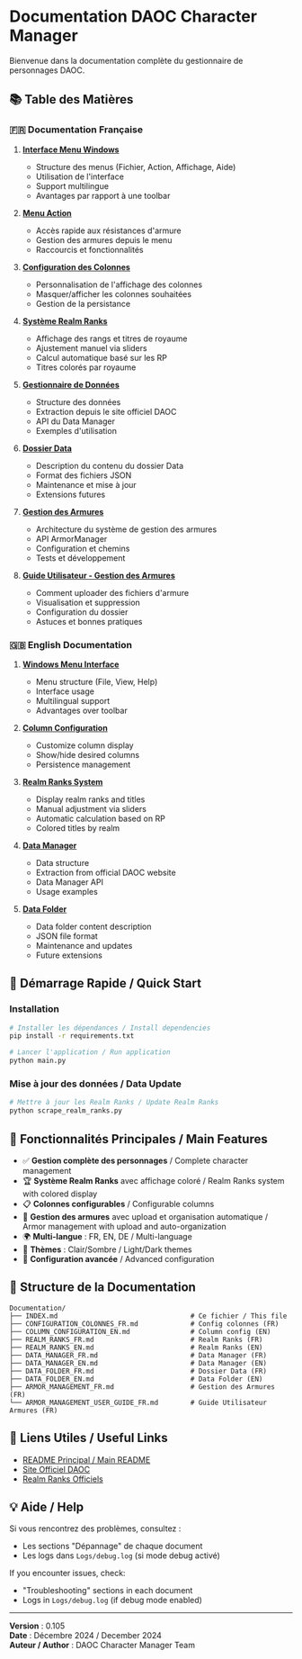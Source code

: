# Documentation DAOC Character Manager

Bienvenue dans la documentation complète du gestionnaire de personnages DAOC.

## 📚 Table des Matières

### 🇫🇷 Documentation Française

1. **[Interface Menu Windows](INTERFACE_MENU_FR.md)**
   - Structure des menus (Fichier, Action, Affichage, Aide)
   - Utilisation de l'interface
   - Support multilingue
   - Avantages par rapport à une toolbar

2. **[Menu Action](ACTION_MENU_FR.md)**
   - Accès rapide aux résistances d'armure
   - Gestion des armures depuis le menu
   - Raccourcis et fonctionnalités

3. **[Configuration des Colonnes](CONFIGURATION_COLONNES_FR.md)**
   - Personnalisation de l'affichage des colonnes
   - Masquer/afficher les colonnes souhaitées
   - Gestion de la persistance

4. **[Système Realm Ranks](REALM_RANKS_FR.md)**
   - Affichage des rangs et titres de royaume
   - Ajustement manuel via sliders
   - Calcul automatique basé sur les RP
   - Titres colorés par royaume

4. **[Gestionnaire de Données](DATA_MANAGER_FR.md)**
   - Structure des données
   - Extraction depuis le site officiel DAOC
   - API du Data Manager
   - Exemples d'utilisation

6. **[Dossier Data](DATA_FOLDER_FR.md)**
   - Description du contenu du dossier Data
   - Format des fichiers JSON
   - Maintenance et mise à jour
   - Extensions futures

7. **[Gestion des Armures](ARMOR_MANAGEMENT_FR.md)**
   - Architecture du système de gestion des armures
   - API ArmorManager
   - Configuration et chemins
   - Tests et développement

8. **[Guide Utilisateur - Gestion des Armures](ARMOR_MANAGEMENT_USER_GUIDE_FR.md)**
   - Comment uploader des fichiers d'armure
   - Visualisation et suppression
   - Configuration du dossier
   - Astuces et bonnes pratiques

### 🇬🇧 English Documentation

1. **[Windows Menu Interface](INTERFACE_MENU_EN.md)**
   - Menu structure (File, View, Help)
   - Interface usage
   - Multilingual support
   - Advantages over toolbar

2. **[Column Configuration](COLUMN_CONFIGURATION_EN.md)**
   - Customize column display
   - Show/hide desired columns
   - Persistence management

3. **[Realm Ranks System](REALM_RANKS_EN.md)**
   - Display realm ranks and titles
   - Manual adjustment via sliders
   - Automatic calculation based on RP
   - Colored titles by realm

4. **[Data Manager](DATA_MANAGER_EN.md)**
   - Data structure
   - Extraction from official DAOC website
   - Data Manager API
   - Usage examples

5. **[Data Folder](DATA_FOLDER_EN.md)**
   - Data folder content description
   - JSON file format
   - Maintenance and updates
   - Future extensions

## 🚀 Démarrage Rapide / Quick Start

### Installation

```bash
# Installer les dépendances / Install dependencies
pip install -r requirements.txt

# Lancer l'application / Run application
python main.py
```

### Mise à jour des données / Data Update

```bash
# Mettre à jour les Realm Ranks / Update Realm Ranks
python scrape_realm_ranks.py
```

## 🎯 Fonctionnalités Principales / Main Features

- ✅ **Gestion complète des personnages** / Complete character management
- 🏆 **Système Realm Ranks** avec affichage coloré / Realm Ranks system with colored display
- 📋 **Colonnes configurables** / Configurable columns
- 📁 **Gestion des armures** avec upload et organisation automatique / Armor management with upload and auto-organization
- 🌍 **Multi-langue** : FR, EN, DE / Multi-language
- 🎨 **Thèmes** : Clair/Sombre / Light/Dark themes
- 🔧 **Configuration avancée** / Advanced configuration

## 📖 Structure de la Documentation

```
Documentation/
├── INDEX.md                                 # Ce fichier / This file
├── CONFIGURATION_COLONNES_FR.md             # Config colonnes (FR)
├── COLUMN_CONFIGURATION_EN.md               # Column config (EN)
├── REALM_RANKS_FR.md                        # Realm Ranks (FR)
├── REALM_RANKS_EN.md                        # Realm Ranks (EN)
├── DATA_MANAGER_FR.md                       # Data Manager (FR)
├── DATA_MANAGER_EN.md                       # Data Manager (EN)
├── DATA_FOLDER_FR.md                        # Dossier Data (FR)
├── DATA_FOLDER_EN.md                        # Data Folder (EN)
├── ARMOR_MANAGEMENT_FR.md                   # Gestion des Armures (FR)
└── ARMOR_MANAGEMENT_USER_GUIDE_FR.md        # Guide Utilisateur Armures (FR)
```

## 🔗 Liens Utiles / Useful Links

- [README Principal / Main README](../README.md)
- [Site Officiel DAOC](https://www.darkageofcamelot.com)
- [Realm Ranks Officiels](https://www.darkageofcamelot.com/realm-ranks)

## 💡 Aide / Help

Si vous rencontrez des problèmes, consultez :
- Les sections "Dépannage" de chaque document
- Les logs dans `Logs/debug.log` (si mode debug activé)

If you encounter issues, check:
- "Troubleshooting" sections in each document
- Logs in `Logs/debug.log` (if debug mode enabled)

---

**Version** : 0.105  
**Date** : Décembre 2024 / December 2024  
**Auteur / Author** : DAOC Character Manager Team
